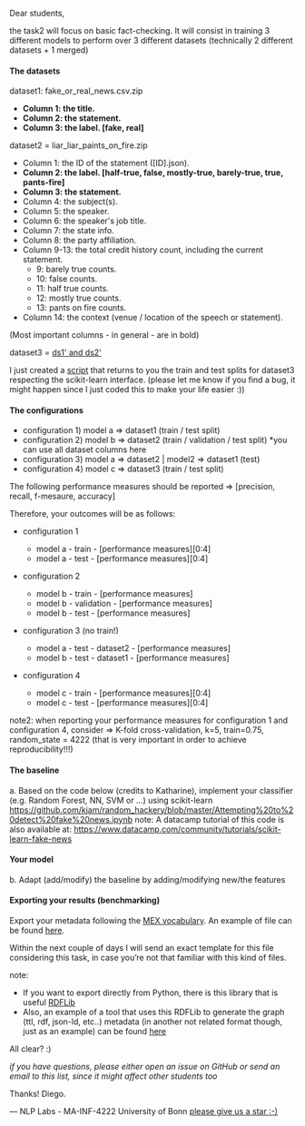 Dear students,

the task2 will focus on basic fact-checking. It will consist in training 3 different models to perform over 3 different datasets (technically 2 different datasets + 1 merged)

#### The datasets

dataset1: fake_or_real_news.csv.zip

- **Column 1: the title.**
- **Column 2: the statement.**
- **Column 3: the label. [fake, real]**

dataset2 = liar_liar_paints_on_fire.zip

- Column 1: the ID of the statement ([ID].json).
- **Column 2: the label. [half-true, false, mostly-true, barely-true, true, pants-fire]**
- **Column 3: the statement.**
- Column 4: the subject(s).
- Column 5: the speaker.
- Column 6: the speaker's job title.
- Column 7: the state info.
- Column 8: the party affiliation.
- Column 9-13: the total credit history count, including the current statement.
	- 9: barely true counts.
	- 10: false counts.
	- 11: half true counts.
	- 12: mostly true counts.
	- 13: pants on fire counts.
- Column 14: the context (venue / location of the speech or statement).

(Most important columns - in general - are in bold)

dataset3 = [ds1' and ds2'](https://github.com/SmartDataAnalytics/MA-INF-4222-NLP-Lab/blob/master/2018_SoSe/exercises/task2_datasets1_2.zip)

I just created a [script](https://github.com/SmartDataAnalytics/MA-INF-4222-NLP-Lab/blob/master/2018_SoSe/exercises/script_dataset3.py) that returns to you the train and test splits for dataset3 respecting the scikit-learn interface. 
(please let me know if you find a bug, it might happen since I just coded this to make your life easier :))

#### The configurations 

- configuration 1) model a => dataset1 (train / test split)
- configuration 2) model b => dataset2 (train / validation / test split) *you can use all dataset columns here
- configuration 3) model a => dataset2 | model2 => dataset1 (test) 
- configuration 4) model c => dataset3 (train / test split)

The following performance measures should be reported => [precision, recall, f-mesaure, accuracy]

Therefore, your outcomes will be as follows:

- configuration 1
	- model a - train - [performance measures][0:4]
	- model a - test - [performance measures][0:4]
- configuration 2
	- model b - train - [performance measures]
	- model b - validation - [performance measures]
	- model b - test - [performance measures]
- configuration 3 (no train!)
	- model a - test - dataset2 - [performance measures]
	- model b - test - dataset1 - [performance measures]

- configuration 4
	- model c - train - [performance measures][0:4]
	- model c - test - [performance measures][0:4]

note2: when reporting your performance measures for configuration 1 and configuration 4, consider => K-fold cross-validation, k=5, train=0.75, random_state = 4222 (that is very important in order to achieve reproducibility!!!)

#### The baseline

a. Based on the code below (credits to Katharine), implement your classifier (e.g. Random Forest, NN, SVM or ...) using scikit-learn   
https://github.com/kjam/random_hackery/blob/master/Attempting%20to%20detect%20fake%20news.ipynb
note: A datacamp tutorial of this code is also available at: https://www.datacamp.com/community/tutorials/scikit-learn-fake-news

#### Your model

b. Adapt (add/modify) the baseline by adding/modifying new/the features

#### Exporting your results (benchmarking)

Export your metadata following the [MEX vocabulary](https://github.com/METArchive/mex-vocabulary). An example of file can be found [here](https://github.com/METArchive/examples).

Within the next couple of days I will send an exact template for this file considering this task, in case you’re not that familiar with this kind of files.

note: 

- If you want to export directly from Python, there is this library that is useful [RDFLib](https://github.com/RDFLib/rdflib)
- Also, an example of a tool that uses this RDFLib to generate the graph (ttl, rdf, json-ld, etc..) metadata (in another not related format though, just as an example) can be found [here](https://github.com/NLP2RDF/pyNIF-lib)

All clear? :)

*if you have questions, please either open an issue on GitHub or send an email to this list, since it might affect other students too*

Thanks!
Diego.

— 
NLP Labs - MA-INF-4222
University of Bonn
[please give us a star :-)](https://github.com/SmartDataAnalytics/MA-INF-4222-NLP-Lab/stargazers)

   
